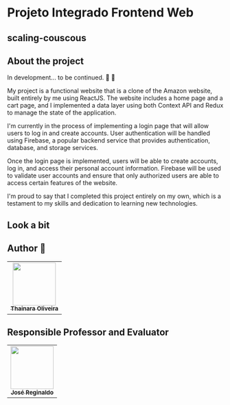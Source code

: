 # Projeto Integrado Frontend Web
## scaling-couscous

## <a name="About"></a>About the project
In development... to be continued. :construction: :safety_vest:

My project is a functional website that is a clone of the Amazon website, built entirely by me using ReactJS. The website includes a home page and a cart page, and I implemented a data layer using both Context API and Redux to manage the state of the application.

I'm currently in the process of implementing a login page that will allow users to log in and create accounts. User authentication will be handled using Firebase, a popular backend service that provides authentication, database, and storage services.

Once the login page is implemented, users will be able to create accounts, log in, and access their personal account information. Firebase will be used to validate user accounts and ensure that only authorized users are able to access certain features of the website.

I'm proud to say that I completed this project entirely on my own, which is a testament to my skills and dedication to learning new technologies. 

## Look a bit

## <a name="Author"></a>Author :construction_worker:
<!-- ALL-CONTRIBUTORS-LIST:START - Do not remove or modify this section -->
<!-- prettier-ignore-start -->
<!-- markdownlint-disable -->
<table>
    <tr>
        <td align="center">
            <a href="https://github.com/thaisdo">
                <img src="https://avatars.githubusercontent.com/u/98191942?v=4" width="100px;" alt="" /><br />
                <sub><b>Thainara Oliveira</b></sub>
            </a><br />
        </td>
</table>

## Responsible Professor and Evaluator
<table>
    <tr>
        <td align="center">
            <a href="https://github.com/profjosereginaldo">
                <img src="https://avatars.githubusercontent.com/u/86785375?v=4" width="100px;" alt="" /><br />
                <sub><b>José Reginaldo</b></sub>
            </a><br />
            <a href="https://github.com/profjosereginaldo" title="Professor"></a>
        </td>
    </tr>
</table>